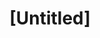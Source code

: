 ---
pid: mp162
title: "[Untitled]"
location_transcription: 
coordinates: "[-75.17136053297, 39.915068825098]"
zipcode: 
gen_neighborhood: 
neighborhood: 
outside_phl: 
age: '11'
age_range: 6-13
instagram: 
image_file_name: mp_162.jpg
proposal_transcription: PPl Love ea
topic: Environment,Love
topic_summary: 0, 0
type: Tree
keywords_other: Tree, Nature, Green Space, Love
credit: Jordan Ford
image_labels: 
twitter: 
facebook: 
permalink: "/monuments/mp162/"
layout: item-page
---